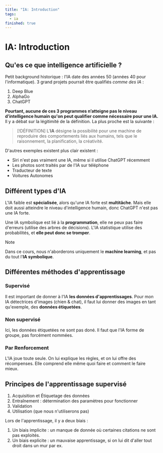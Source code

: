```yaml
---
title: "IA: Introduction"
tags:
  - ia
finished: true
---
```


# IA: Introduction

## Qu'es ce que intelligence artificielle ?

Petit background historique : l'IA date des années 50 (années 40 pour l'informatique). 3 grand projets pourrait être qualifiés *comme des IA* :

1. Deep Blue
2. AlphaGo
3. ChatGPT

**Pourtant, aucune de ces 3 programmes n’atteigne pas le niveau d'intelligence humain qu'on peut qualifier comme nécessaire pour une IA.** Il y a débat sur la légitimité de la définition. La plus proche est la suivante :

> [!DÉFINITION]
> L'**IA** désigne la possibilité pour une machine de reproduire des comportements liés aux humains, tels que le raisonnement, la planification, la créativité. 

D'autres exemples existent plus clair existent :

- Siri n'est pas vraiment une IA, même si il utilise ChatGPT récemment
- Les photos sont traités par de l'IA sur téléphone
- Traducteur de texte
- Voitures Autonomes

## Différent types d'IA

L'IA faible est **spécialisée**, alors qu'une IA forte est **multitâche**. Mais elle doit aussi atteindre le niveau d'intelligence humain, donc ChatGPT n'est pas une IA forte.

Une IA symbolique est lié à la **programmation**, elle ne peux pas faire d'erreurs (utilise des arbres de décisions). L'IA statistique utilise des probabilités, et **elle peut donc se tromper**.

> [!NOTE]
> Dans ce cours, nous n'aborderons uniquement le **machine learning**, et pas du tout l'**IA symbolique**.

## Différentes méthodes d'apprentissage

### Supervisé

Il est important de donner à l'IA **les données d'apprentissages**. Pour mon IA détectrices d'images (chien & chat), il faut lui donner des images en tant qu'exemple, des **données étiquetées**.

### Non supervisé

Ici, les données étiquetées ne sont pas doné. Il faut que l'IA forme de groupe, pas forcément nommées.

### Par Renforcement
L'IA joue toute seule. On lui explique les règles, et on lui offre des récompenses. Elle comprend elle même quoi faire et comment le faire mieux.

## Principes de l'apprentissage supervisé

1. Acquisition et Étiquetage des données
2. Entraînement : détermination des paramètres pour fonctionner
3. Validation
4. Utilisation (que nous n'utiliserons pas)

Lors de l'apprentissage, il y a deux biais :

1. Un biais implicite :  un manque de donnée où certaines citations ne sont pas exploités. 
2. Un biais explicite : un mauvaise apprentissage, si on lui dit d'aller tout droit dans un mur par ex.